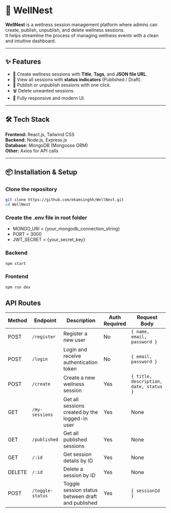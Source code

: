 # 🌿 WellNest

**WellNest** is a wellness session management platform where admins can create, publish, unpublish, and delete wellness sessions.  
It helps streamline the process of managing wellness events with a clean and intuitive dashboard.

---

## ✨ Features
- 📅 Create wellness sessions with **Title**, **Tags**, and **JSON file URL**.
- 📜 View all sessions with **status indicators** (Published / Draft).
- 🚀 Publish or unpublish sessions with one click.
- 🗑️ Delete unwanted sessions.
- 📱 Fully responsive and modern UI.

---

## 🛠 Tech Stack
**Frontend:** React.js, Tailwind CSS  
**Backend:** Node.js, Express.js  
**Database:** MongoDB (Mongoose ORM)  
**Other:** Axios for API calls

---

## 📦 Installation & Setup

### Clone the repository
```bash
git clone https://github.com/ekamsinghh/WellNest.git
cd WellNest
```
### Create the .env file in root folder
- MONGO_URI = {your_mongodb_connection_string}
- PORT = 3000
- JWT_SECRET = {your_secret_key}

### Backend
```bash
npm start
```
### Frontend
```bash
npm run dev
```

## API Routes

| Method | Endpoint            | Description                                       | Auth Required | Request Body |
|--------|---------------------|---------------------------------------------------|---------------|--------------|
| POST   | `/register`         | Register a new user                               | No            | `{ name, email, password }` |
| POST   | `/login`            | Login and receive authentication token            | No            | `{ email, password }` |
| POST   | `/create`           | Create a new wellness session                     | Yes           | `{ title, description, date, status }` |
| GET    | `/my-sessions`      | Get all sessions created by the logged-in user    | Yes           | None         |
| GET    | `/published`        | Get all published sessions                        | Yes           | None         |
| GET    | `/:id`              | Get session details by ID                         | Yes           | None         |
| DELETE | `/:id`              | Delete a session by ID                            | Yes           | None         |
| POST   | `/toggle-status`    | Toggle session status between draft and published | Yes           | `{ sessionId }` |
